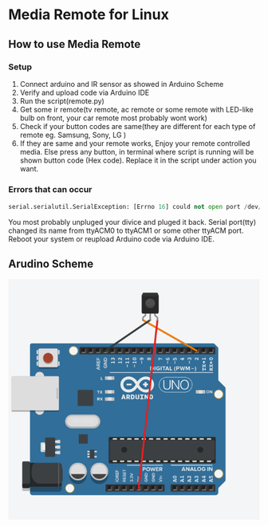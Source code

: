 # Media Remote for Linux
## How to use Media Remote
### Setup
1. Connect arduino and IR sensor as showed in Arduino Scheme
2. Verify and upload code via Arduino IDE
3. Run the script(remote.py)
4. Get some ir remote(tv remote, ac remote or some remote with LED-like bulb on front, your car remote most probably wont work)
5. Check if your button codes are same(they are different for each type of remote eg. Samsung, Sony, LG )
6. If they are same and your remote works, Enjoy your remote controlled media. Else press any button, in terminal where script is running will be shown button code (Hex code). Replace it in the script under action you want.
### Errors that can occur
```python
serial.serialutil.SerialException: [Errno 16] could not open port /dev/ttyACM0: [Errno 16] Device or resource busy: '/dev/ttyACM0'
```
You most probably unpluged your divice and pluged it back. Serial port(tty) changed its name from ttyACM0 to ttyACM1 or some other ttyACM port.
Reboot your system or reupload Arduino code via Arduino IDE.

## Arudino Scheme
![alt text](https://raw.githubusercontent.com/kristiyanyanchev/LinuxMediaRemote/master/ArduinoScheme.png "Logo Title Text 1")
